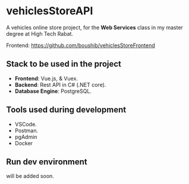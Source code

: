# vehiclesStoreAPI

A vehicles online store project, for the **Web Services** class in my master degree at High Tech Rabat.

Frontend: https://github.com/boushib/vehiclesStoreFrontend

## Stack to be used in the project

- **Frontend**: Vue.js, & Vuex.
- **Backend**: Rest API in C# (.NET core).
- **Database Engine**: PostgreSQL.

## Tools used during development

- VSCode.
- Postman.
- pgAdmin
- Docker

## Run dev environment

will be added soon.
